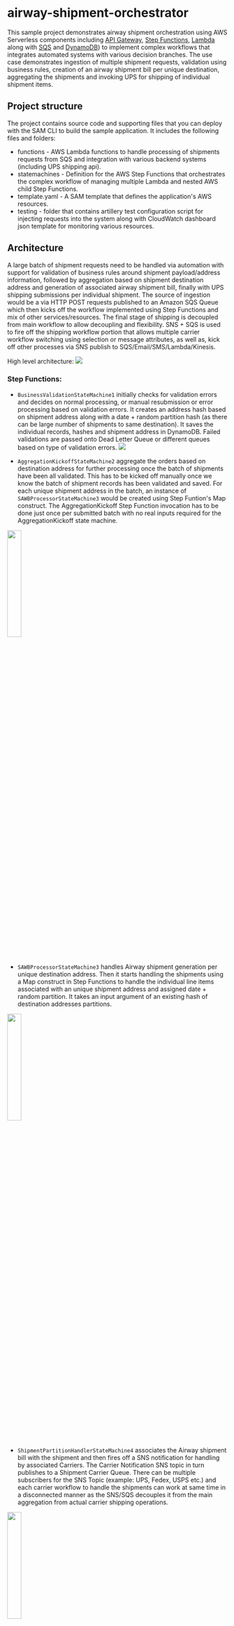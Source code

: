 # airway-shipment-orchestrator

This sample project demonstrates airway shipment orchestration using AWS Serverless components including [API Gateway](https://aws.amazon.com/api-gateway/), [Step Functions](https://aws.amazon.com/step-functions/), [Lambda](https://aws.amazon.com/lambda/) along with [SQS](https://aws.amazon.com/sqs/) and [DynamoDB](https://aws.amazon.com/dynamodb/)) to implement complex workflows that integrates automated systems with various decision branches. The use case demonstrates ingestion of multiple shipment requests, validation using business rules, creation of an airway shipment bill per unique destination, aggregating the shipments and invoking UPS for shipping of individual shipment items.

##  Project structure
The project contains source code and supporting files that you can deploy with the SAM CLI to build the sample application. It includes the following files and folders:
* functions - AWS Lambda functions to handle processing of shipments requests from SQS and integration with various backend systems (including UPS shipping api).
* statemachines - Definition for the AWS Step Functions that orchestrates the complex workflow of managing multiple Lambda and nested AWS child Step Functions.
* template.yaml - A SAM template that defines the application's AWS resources.
* testing - folder that contains artillery test configuration script for injecting requests into the system along with CloudWatch dashboard json template for monitoring various resources.

## Architecture
A large batch of shipment requests need to be handled via automation with support for validation of business rules around shipment payload/address information, followed by aggregation based on shipment destination address and generation of associated airway shipment bill, finally with UPS shipping submissions per individual shipment. The source of ingestion would be a via HTTP POST requests published to an Amazon SQS Queue which then kicks off the workflow implemented using Step Functions and mix of other services/resources. The final stage of shipping is decoupled from main workflow to allow decoupling and flexibility. SNS + SQS is used to fire off the shipping workflow portion that allows multiple carrier workflow switching using selection or message attributes, as well as, kick off other processes via SNS publish to SQS/Email/SMS/Lambda/Kinesis.

High level architecture:
![](imgs/AirwaysShipmentWorkflow-HighlevelArch.png)

### Step Functions:
* `BusinessValidationStateMachine1` initially checks for validation errors and decides on normal processing, or manual resubmission or error processing based on validation errors. It creates an address hash based on shipment address along with a date + random partition hash (as there can be large number of shipments to same destination). It saves the individual records, hashes and shipment address in DynamoDB. Failed validations are passed onto Dead Letter Queue or different queues based on type of validation errors.
![](imgs/BusinessValidationStateMachine1.png)

* `AggregationKickoffStateMachine2` aggregate the orders based on destination address for further processing once the batch of shipments have been all validated. This has to be kicked off manually once we know the batch of shipment records has been validated and saved. For each unique shipment address in the batch, an instance of `SAWBProcessorStateMachine3` would be created using Step Funtion's Map construct. The AggregationKickoff Step Function invocation has to be done just once per submitted batch with no real inputs required for the AggregationKickoff state machine.
<img src="https://github.com/sparameswaran/airway-shipment-orchestrator/blob/dev/imgs/AggregationKickoffStateMachine2.png" width=25% height=25%>

* `SAWBProcessorStateMachine3` handles Airway shipment generation per unique destination address. Then it starts handling the shipments using a Map construct in Step Functions to handle the individual line items associated with an unique shipment address and assigned date + random partition. It takes an input argument of an existing hash of destination addresses partitions.
<img src="https://github.com/sparameswaran/airway-shipment-orchestrator/blob/dev/imgs/SAWBProcessorStateMachine3.png" width=25% height=25%>

* `ShipmentPartitionHandlerStateMachine4` associates the Airway shipment bill  with the shipment and then fires off a SNS notification for handling by associated Carriers. The Carrier Notification SNS topic in turn publishes to a Shipment Carrier Queue. There can be multiple  subscribers for the SNS Topic (example: UPS, Fedex, USPS etc.) and each carrier workflow to handle the shipments can work at same time in a disconnected manner as the SNS/SQS decouples it from the main aggregation from actual carrier shipping operations.
<img src="https://github.com/sparameswaran/airway-shipment-orchestrator/blob/dev/imgs/ShipmentPartitionHandlerStateMachine4.png" width=25% height=25%>

* `UPSShipmentHandlerStateMachine5` is the carrier specific workflow to handle the shipments by invoking actual carrier service endpoint and then associating the carrier tracker id and shipping response with the shipment.
<img src="https://github.com/sparameswaran/airway-shipment-orchestrator/blob/dev/imgs/UPSShipmentHandlerStateMachine5.png" width=25% height=25%>

### SNS and SQS
* `ShipmentRecordQueue` is an Amazon SQS (Simple Queue Service) Standard Queue used for ingestion of shipment orders. Messages are published to it via API Gateway `AirwaysShipmentRestApi` endpoint. There is a Dead Letter Queue (DLQ) named `ShipmentRecordDLQueue` for failure handling, along with an additional queue for manual resubmissions: `ShipmentRecordManualResubmitQueue` used by the OrderValidation State machine for error handling.

* `ShipmentCarrierTopic` is an Amazon SNS (Simple Notification Service) Topic for notifying various carriers for handling shipments. The Shipment handling workflow publishes messages to the Topic after creating the Airways Shipment bill and aggregating the shipment records. Its publishes messages to a `ShipmentCarrierQueue` SQS Standard Queue for actual processing by the `UPSShipmentHandlerStateMachine5` workflow. There can be different queues with their associated workflows and they can use message filtering to choose which shipments to work on.

### DynamoDB Tables

All the below tables are configured with on-demand capacity to handle large throughput requirements to handle heavy concurrent read/writes.

* `ShipmentHash` contains unique shipment destinations. It uses a hash based on shipment address as DynamoDB partition key along with an additional portion comprised of date and a random partition as sort key to avoid hot keys from repeated addresses.

* `ShipmentRecord` contains the indivivdual shipment records submitted. It uses the shipment address + date + partition (used as sort key earlier in ShipmentHash) as its partition key and the record id as sort key. It would also contain the UPS tracker id along with airway shipment bill id once the carrrier has generated the tracker id.

* `AirwaysShipmentDetail` contains the airway shipment bill generated per unique address against the aggregated shipments for a given batch submission.

* `UPSTracking` contains the UPS Tracker id and associated shipping request/response and the related shipment record id.
![](imgs/DynamoDB-Structure.png)

### Key API Gateway and Lambda Functions
* `AirwaysShipmentRestAPI` is an AWS APIGateway endpoint that accepts individual shipment records over a REST endpoint for submission to the `ShipmentRecordQueue` SQS Destination.
![](imgs/APIGateway-Config.png)

* `OrderValidationFunction` AWS Lambda Function consumes the shipment records from the `ShipmentRecordQueue` (submitted manually or via API Gateway integration) SQS Queue and validates the records before kicking off the `BusinessValidationStateMachine` for further processing per record.

* `AirwayShipmentGeneratorFunction` generates the airway shipment record while the Inventory/Supplier act as minor function for generating existing inventory and supplier information;

* `ShipmentAddressGrouperFunction` and `ShipmentAddressDateGrouperFunction` are functions to lookup shipments by just destination address or along with the random partition that have not been assocaited with a carrier.

* `UPSShipperFunction` is the UPS shipment handler function invoking UPS. Due to rate limits, it simulates the UPS Shipping response rather than actually hitting the UPS shipping endpoint. To truly invoke UPS, edit the environment variable `SIMULATE` to `false`, and also edit the client API ID and Secret and related Shipper Account Number with valid entries before redeploying the function.

### Detailed Workflow
Detailed architecture:
![](imgs/AirwaysShipmentWorkflow.png)

* Airways Shipment system accepts individual shipment requests via an API endpoint (deployed via SAM template) that gets saved as individual messages in `ShipmentRecordQueue` SQS Queue.
* `OrderValidatorFunction` Lambda function subscribed to the `ShipmentRecordQueue` SQS Queue consumes the batch of messages and starts validating the entries and marks errors as required.
  * For each individual message, the function creates a hash based on the shipping destination address.
  * It then invokes `BusinessValidationStateMachine1` Step Function for each individual message passing along the actual shipment record, address hash along with any validation errors.
* `BusinessValidationStateMachine1` Step Function goes through a decision tree to either process normally, put the record for error handling via a DLQ (`ShipmentRecordDLQueue`) or manual resubmission via  a different queue (`ShipmentRecordManualResubmitQueueName`) based on the error type.
* Fully validated and error free shipments are then saved in DynamoDB Tables. The specific Address Hash is saved in `ShipmentHash` table with status indicating it was not processed while the complete message including the shipment record and addr hash is saved in `ShipmentRecord` table.
* Once all the messages have been validated and saved using the above 2 services, the messages can be aggregated and processed for actual shipment.
* The `AggregationKickoffStateMachine2` is invoked (no need for actual payload) and it queries DynamoDB `ShipmentHash` table for unprocessed unique addresses.
* The list of address hashes along with the random partitions is passed to a Map function.
  * For each unique address hash + partition discovered, a child step function `SAWBProcessorStateMachine3` is invoked to handle the actual airway shipment bill generation and for each entry going to the same address, UPS shipping service needs to be invoked with the relevant payload.
  * `SAWBProcessorStateMachine3` handles generation of the Airway Shipment Bill using Lambda function `AirwayShipmentGeneratorFunction` (the shipment bill gets saved in `AirwaysShipmentDetail` table in DynamoDB) and then checks if inventory is available for that shipment for default supplier and switches the supplier as necessary before passing to another Map step that iterates over the individual shipment entries that are being sent via UPS to the same address.
  * For each shipment, a message is published to the `ShipmentCarrierTopic` Topic that allows the actual carrier to handle the shipping. The Topic publishes to `ShipmentCarrierQueue` which gets picked by a ShipmentCarrier Lambda that in turn triggers UPS Carrier Shipping related workflow service.
  * `UPSShipmentHandlerStateMachine5` gets invoked to handle the Airways shipment bill and record, calls the UPS service and the results get saved in `UPSTracking` table.
  * All the Shipment records with associated UPS or other carrier shipment labels are saved in DynamoDB `ShipmentRecord` table. There is a separate `UPSTracking` table that has the individual tracker id along with related shipping record id. Heavy writes and reads in DynamoDB can result in throttling as DynamoDB atempts to scale the table (when using on-demand capacity). Code attempts to retry with increasing backoff rates.
* Any repeat submissions to the Aggregation Step Function for an already processed address will return with no operations.

## Requirements

* SAM CLI (details in Deploy)
* Needs Python 3.9 available to run the SAM CLI tool (refer to https://tecadmin.net/install-python-3-9-on-amazon-linux/ for instructions).
* Artillery tool to be installed to load test and inject messages into SQS via API Gateway (can be done manually as well). Please refer to [Artillery install](https://www.artillery.io/docs/guides/getting-started/installing-artillery)


## Deploy the sample application

The Serverless Application Model Command Line Interface (SAM CLI) is an extension of the AWS CLI that adds functionality for building and testing Serverless applications.

To use the SAM CLI, you need the following tools:

* SAM CLI - [Install the SAM CLI](https://docs.aws.amazon.com/serverless-application-model/latest/developerguide/serverless-sam-cli-install.html)
* Python 3.9 - [Instructions for install  on Amazon Linux](https://tecadmin.net/install-python-3-9-on-amazon-linux/)
* Docker - [Install Docker community edition](https://hub.docker.com/search/?type=edition&offering=community)

Note: Docker not really required if there is no local dev/test using sam local option.
Switch to different version of Python if necessary by changing version information inside the sam template file (template.yaml)


The `sam build` command will build the source of your application (this requires python v3.9). The `sam deploy --guided` command will package and deploy your application to AWS, with a series of prompts for various parameters. Users can just hit enter to accept the defaults or choose to override the parameters and deploy the application.

* **Stack Name**: The name of the stack to deploy to CloudFormation. This should be unique to your account and region, and a good starting point would be something matching your project name.
* **AWS Region**: The AWS region you want to deploy your app.
* **ShipmentRecordQueueName**: name of the shipment submission SQS Queue; default value: `ShipmentRecordQueue`
* **ShipmentRecordManualResubmitQueueName**: name of the SQS Queue for handling shipment requests manually due to some validation errors; default value: `ShipmentRecordManualResubmitQueue`
* **ShipmentRecordDLQueueName**: name of the SQS Dead Letter Queue for messages that failed validation and cannot be resubmitted manually with minor tweaks; default value: `ShipmentRecordDLQueue`
* **ShipmentHashTableName**: DynamoDB table persisting the unique address hashes; default value: `ShipmentHash`
* **ShipmentRecordTableName**: DynamoDB table persisting the individual shipment records; default value: `ShipmentRecord`
* **AirwaysShipmentDetailTableName**: name of the DynamoDB Table to store the airways shipment detail for each unique shipment address; default value: `AirwaysShipmentDetail`
* **UPSShipmentTrackingTableName**: name of the DynamoDB Table to store the UPS shipping record for each shipment; default value: `UPSTracking`
* **Confirm changes before deploy**: If set to yes, any change sets will be shown to you before execution for manual review. If set to no, the AWS SAM CLI will automatically deploy application changes.
* **Allow SAM CLI IAM role creation**: Many AWS SAM templates, including this example, create AWS IAM roles required for the AWS Lambda function(s) included to access AWS services. By default, these are scoped down to minimum required permissions. To deploy an AWS CloudFormation stack which creates or modifies IAM roles, the `CAPABILITY_IAM` value for `capabilities` must be provided. If permission isn't provided through this prompt, to deploy this example you must explicitly pass `--capabilities CAPABILITY_IAM` to the `sam deploy` command.
* **Save arguments to samconfig.toml**: If set to yes, your choices will be saved to a configuration file inside the project, so that in the future you can just re-run `sam deploy` without parameters to deploy changes to your application.

To build and deploy your application for the first time, run the following in your shell:

```bash
git clone https://github.com/sparameswaran/airway-shipment-orchestrator/
cd airway-shipment-orchestrator

# Run this first and subsequently on making changes to code/templates
sam build
# Check the parameter details
sam deploy --guided
```

## Testing

There are 2 parts to the workflow:
* Ingestion of shipments via API Gateway -> SQS -> Lambda -> OrderValidationStateMachine1
* Kick off the aggregation of shipments and related downstream processing (SAWB generation, association of carrier with the shipments etc.)

*1)* To load test the ingestion at scale, use (artillery)[https://www.artillery.io] to inject sample shipment messages that would be submitted via API Gateway to ShipmentRecordQueue (SQS Queue).

Steps:

* Go to the testing folder.
* Edit the target and load testing configurations in config.json file
```
"config": {
  "target": "https://<EDIT_ME_WITH_API_GATEWAY_ENDPOINT>.amazonaws.com",
  "phases": [
    { "name": "Generate Shipment requests", "duration": 1, "arrivalRate": 20 }
  ],
  ....
```
  Edit the target to the API endpoint created at end of the SAM template deployment (without /dev or other stage name)
  Edit the `arrivalRate` to be small for initial testing (controls how many requests to submit in a given second)
  The duration parameter indicates how long to run the test which can be bumped up. Total number of submitted requests would be equal to (arrival rate * duration).
  The shipment payload would be dynamically substituted with addresses specified in the sample 200-addresses.csv file.
  Its also possible to submit a request directly to API Gateway endpoint using curl and a sample payload:
  ```bash
  cd testing
  # Edit the AirwaysShipmentApi endpoint before running curl
  curl -X POST -H 'Content-Type: application/json' https://<AirwaysShipmentApiEndpoint>/dev/postShipment -d @sampleShippingPayload.json
  ```

* Start the tests from the `testing folder` using `./runArtillery.sh` script or just run `artillery run config.json`
Whenever making changes to the code or SAM templates, rerun the sam build followed by sam deploy.

*2)* To kick off the aggeregation and processing of the shipments, wait for the shipment records to show up in the ShipmentRecord DDB table. There can a few failed records that goes to the ShipmentRecordDLQueue with rest being successfully inserted into ShipmentRecord table. The total ingestion process should be over in one-two minutes once artillery has completed its run.
* Once this is verified, go to the `AggregationKickoffStateMachine2` Step Function and start a new execution. This would check the ShipmentRecordQueue for zero available messages indicating all have been ingested to start the actual aggregation.
* Wait for the AggregationKickoff to complete.
* Check the `UPSShipmentHandlerStateMachine5` execution stats to see the actual invocation of UPS or other carrier handling the shipping.
* `UPSTracking` should contain records of ups tracker ids and related shipment record ids while the `ShipmentRecord` table should reflect the updated shipment records with related ups tracker ids.
* For repeated runs as necessary, clean up the various tables once testing is done using the `DDBTableCleanupHandlerFunction` Lambda function. To speed up clean of very large `ShipmentRecord` and `UPSTracking` tables that can take time, it tries to directly delete and recreate the tables rather than deleting the records. It just deletes the rows only for smaller tables: `ShipmentHash` and `AirwaysShipmentDetail`.

## Monitoring

Use CloudWatch Dashboard to monitor the various metrics emitted from API Gateway, SQS, Lambda, DynamoDB, Step Functions. Create a new dashboard in CloudWatch and just add a sample widget for any metric. Then use the provided sample dashboard template: `testing/dashboard.json` template, edit the <AWS_REGION> and <AWS_ACCOUNT_ID> with valid actual values and then replace the newly created dashboard with this customized one using the `Actions` -> `View/edit source` option in Dashboard.
![](imgs/Dashboard.png)

## Cleanup

For repeated runs as necessary, clean up the various tables once testing is completed using the `DDBTableCleanupHandlerFunction` Lambda function. To speed the cleanup of very large `ShipmentRecord` and `UPSTracking` tables that can take time, the Lambda function directly deletes and recreate the tables rather than deleting the records in loop. The overall clean up can take longer upwards of 6-8 minutes depending on content.

To delete the entire application along with resources created, use the AWS CLI. First delete the S3 bucket hosting the batch script. Assuming you used your project name for the stack name, you can run the following:

```
bash
aws s3 rm s3://<airway-shipment-orchestrator-s3bucket> --recursive
aws cloudformation delete-stack --stack-name <stack-name>
```

Delete the DynamoDB tables if these were recreated outside of Cloudformation/SAM CLI manually if necessary as part of the final cleanup.

## Resources

See the [AWS SAM developer guide](https://docs.aws.amazon.com/serverless-application-model/latest/developerguide/what-is-sam.html) for an introduction to SAM specification, the SAM CLI, and serverless application concepts.
